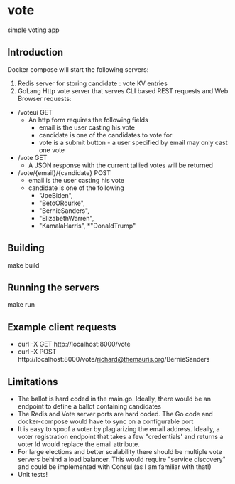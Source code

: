 # vote
simple voting app

## Introduction
Docker compose will start the following servers:
1. Redis server for storing candidate : vote KV entries
1. GoLang Http vote server that serves CLI based REST requests and Web Browser requests:
* /voteui GET
  * An http form requires the following fields
     * email is the user casting his vote
     * candidate is one of the candidates to vote for
     * vote is a submit button - a user specified by email may only cast one vote
* /vote GET
  * A JSON response with the current tallied votes will be returned
* /vote/{email}/{candidate} POST
  * email is the user casting his vote
  * candidate is one of the following
    * "JoeBiden",
    * "BetoORourke", 
    * "BernieSanders",
    * "ElizabethWarren",
    * "KamalaHarris",
    *"DonaldTrump"

## Building
make build

## Running the servers
make run

## Example client requests
* curl -X GET http://localhost:8000/vote
* curl -X POST http://localhost:8000/vote/richard@themauris.org/BernieSanders

## Limitations
* The ballot is hard coded in the main.go. Ideally, there would be an endpoint to define a ballot containing candidates
* The Redis and Vote server ports are hard coded. The Go code and docker-compose would have to sync on a configurable port
* It is easy to spoof a voter by plagiarizing the email address. Ideally, a voter registration endpoint that takes a few "credentials' and returns a voter Id would replace the email attribute.
* For large elections and better scalability there should be multiple vote servers behind a load balancer. This would require "service discovery" and could be implemented with Consul (as I am familiar with that!)
* Unit tests!
